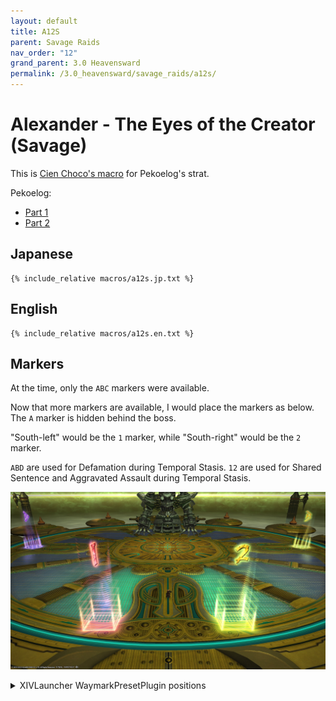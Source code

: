 ```yaml
---
layout: default
title: A12S
parent: Savage Raids
nav_order: "12"
grand_parent: 3.0 Heavensward
permalink: /3.0_heavensward/savage_raids/a12s/
---
```


# Alexander - The Eyes of the Creator (Savage)

This is [Cien Choco's macro](https://jp.finalfantasyxiv.com/lodestone/character/1622544/blog/3194463/) for Pekoelog's strat.

Pekoelog:
  - [Part 1](https://pekoe1001.blog.shinobi.jp/Entry/1585/)
  - [Part 2](https://pekoe1001.blog.shinobi.jp/Entry/1586/)

## Japanese

```
{% include_relative macros/a12s.jp.txt %}
```

## English

```
{% include_relative macros/a12s.en.txt %}
```

## Markers

At the time, only the `ABC` markers were available.

Now that more markers are available, I would place the markers as below. The `A` marker is hidden behind the boss.

"South-left" would be the `1` marker, while "South-right" would be the `2` marker.

`ABD` are used for Defamation during Temporal Stasis.
`12` are used for Shared Sentence and Aggravated Assault during Temporal Stasis.

![](images/markers.jpg)
<details markdown=block>
<summary>XIVLauncher WaymarkPresetPlugin positions</summary>

```json
{
  "Name":"A12S",
  "MapID":193,
  "A":{"X":0.0,"Y":400.0,"Z":-24.5,"ID":0,"Active":true},
  "B":{"X":24.5,"Y":400.0,"Z":0.0,"ID":1,"Active":true},
  "C":{"X":0.0,"Y":0.0,"Z":0.0,"ID":2,"Active":false},
  "D":{"X":-24.5,"Y":400.0,"Z":0.0,"ID":3,"Active":true},
  "One":{"X":-5.0,"Y":400.0,"Z":24.7,"ID":4,"Active":true},
  "Two":{"X":5.0,"Y":400.0,"Z":24.7,"ID":5,"Active":true},
  "Three":{"X":0.0,"Y":0.0,"Z":0.0,"ID":6,"Active":false},
  "Four":{"X":0.0,"Y":0.0,"Z":0.0,"ID":7,"Active":false}
}
```

</details>